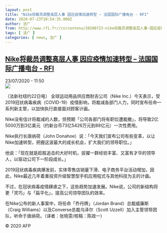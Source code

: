 ```yaml
---
layout: post
title: "Nike将裁员调整高层人事 因应疫情加速转型 – 法国国际广播电台 - RFI"
date: 2020-07-23T10:54:35.000Z
author: 法广
from: http://www.rfi.fr//cn/contenu/20200723-nike将裁员调整高层人事-因应疫情加速转型
tags: [ 法广 ]
categories: [ news, 法广 ]
---
```

<!--1595501675000-->
[Nike将裁员调整高层人事 因应疫情加速转型 – 法国国际广播电台 - RFI](http://www.rfi.fr//cn/contenu/20200723-nike%E5%B0%86%E8%A3%81%E5%91%98%E8%B0%83%E6%95%B4%E9%AB%98%E5%B1%82%E4%BA%BA%E4%BA%8B-%E5%9B%A0%E5%BA%94%E7%96%AB%E6%83%85%E5%8A%A0%E9%80%9F%E8%BD%AC%E5%9E%8B)
------

<div>
<div>23/07/2020 - 11:50</div><img src="https://s.rfi.fr/media/display/5c2bae66-cccd-11ea-bbc1-005056bff430/w:310/p:16x9/eco0002b.200723175002.jpg"><div class="t-content__body u-clearfix"><div class="m-interstitial"></div><p>（法新社纽约22日电）    全球运动用品供应商耐吉公司（Nike Inc.）今天表示，受2019冠状病毒疾病（COVID-19）疫情影响，将裁减各部门人力，同时宣布任命一系列新主管，以加快执行直接面对顾客计画。</p><p>    Nike没有估计将裁减的人数，但预期「公司各部门将有职位遭裁撤」，将导致2亿5000万到3亿美元（约新台币73亿5426万元到88亿元）一次性费用。</p><p>    Nike执行长唐纳荷（John Donahoe）说：「今天我们宣布公司有些变革，以让Nike加速转型，把握这波最大的成长机会，扩大我们的领导职位。」</p><p>    他说：「现在就是趁胜追击的大好时机，拔擢一群经验丰富、又富有才华的领导人，以驱动公司下一阶段成长。」</p><p>    2019冠状病毒疾病爆发前，实体零售店销量下滑、电子商务平台活动增加，因此，Nike最近几年着重投资升级智慧型手机应用程式与其他科技为主的计画。</p><p>    不过，在冠状病毒疫情肆虐之下，这些趋势加速发展。Nike说，公司的新结构将更「灵巧」与「扁平化」，提高公司领导团队的效率。</p><p>    在Nike公布的新人事案中，将任命「乔丹牌」（Jordan Brand）总裁威廉斯（Craig Williams）以及Converse总裁乌泽尔（Scott Uzzell）加入主管领导团队，听命于唐纳荷。（译者：张晓雯/核稿：陈政一）</p><p></p><p class="t-copyright">© 2020 AFP</p>        </div>
</div>
